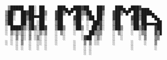 <pre>
 ▒█████  ██░ ██     ███▄ ▄███▓██   ██▓    ███▄ ▄███▓▄▄▄      ██▓███  
▒██▒  ██▓██░ ██▒   ▓██▒▀█▀ ██▒▒██  ██▒   ▓██▒▀█▀ ██▒████▄   ▓██░  ██▒
▒██░  ██▒██▀▀██░   ▓██    ▓██░ ▒██ ██░   ▓██    ▓██▒██  ▀█▄ ▓██░ ██▓▒
▒██   ██░▓█ ░██    ▒██    ▒██  ░ ▐██▓░   ▒██    ▒██░██▄▄▄▄██▒██▄█▓▒ ▒
░ ████▓▒░▓█▒░██▓   ▒██▒   ░██▒ ░ ██▒▓░   ▒██▒   ░██▒▓█   ▓██▒██▒ ░  ░
░ ▒░▒░▒░ ▒ ░░▒░▒   ░ ▒░   ░  ░  ██▒▒▒    ░ ▒░   ░  ░▒▒   ▓▒█▒▓▒░ ░  ░
  ░ ▒ ▒░ ▒ ░▒░ ░   ░  ░      ░▓██ ░▒░    ░  ░      ░ ▒   ▒▒ ░▒ ░     
░ ░ ░ ▒  ░  ░░ ░   ░      ░   ▒ ▒ ░░     ░      ░    ░   ▒  ░░       
    ░ ░  ░  ░  ░          ░   ░ ░               ░        ░  ░        
                              ░ ░                                    
</pre>

